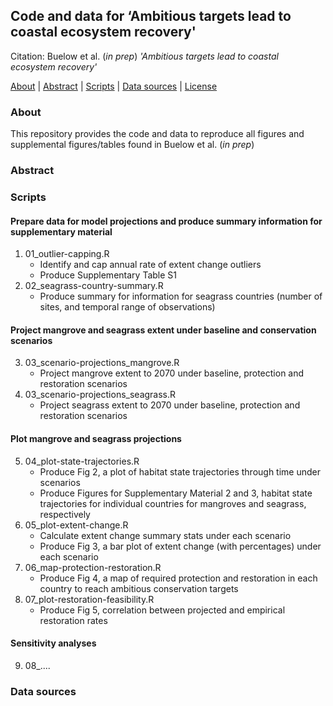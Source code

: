 ## Code and data for ‘Ambitious targets lead to coastal ecosystem recovery'

Citation: Buelow et al. (*in prep*) *'Ambitious targets lead to coastal ecosystem recovery'*

[About](#about) | [Abstract](#abstract) | [Scripts](#scripts) | [Data sources](#data-sources) | [License](LICENSE)

### About

This repository provides the code and data to reproduce all figures and supplemental figures/tables found in Buelow et al. (*in prep*)

### Abstract

### Scripts

#### Prepare data for model projections and produce summary information for supplementary material

1. 01_outlier-capping.R
    - Identify and cap annual rate of extent change outliers
    - Produce Supplementary Table S1
2. 02_seagrass-country-summary.R
    - Produce summary for information for seagrass countries (number of sites, and temporal range of observations)

#### Project mangrove and seagrass extent under baseline and conservation scenarios

3. 03_scenario-projections_mangrove.R
    - Project mangrove extent to 2070 under baseline, protection and restoration scenarios 
4. 03_scenario-projections_seagrass.R
    - Project seagrass extent to 2070 under baseline, protection and restoration scenarios 

#### Plot mangrove and seagrass projections

5. 04_plot-state-trajectories.R
   - Produce Fig 2, a plot of habitat state trajectories through time under scenarios
   - Produce Figures for Supplementary Material 2 and 3, habitat state trajectories for individual countries for mangroves and seagrass, respectively
6. 05_plot-extent-change.R
   - Calculate extent change summary stats under each scenario
   - Produce Fig 3, a bar plot of extent change (with percentages) under each scenario
7. 06_map-protection-restoration.R
   - Produce Fig 4, a map of required protection and restoration in each country to reach ambitious conservation targets
8. 07_plot-restoration-feasibility.R
   - Produce Fig 5, correlation between projected and empirical restoration rates

#### Sensitivity analyses

9. 08_....

### Data sources
